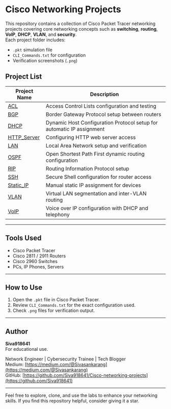 # Cisco Networking Projects

This repository contains a collection of Cisco Packet Tracer networking projects covering core networking concepts such as **switching**, **routing**, **VoIP**, **DHCP**, **VLAN**, and **security**.  
Each project folder includes:
- `.pkt` simulation file
- `CLI_Commands.txt` for configuration
- Verification screenshots (`.png`)

##  Project List

| Project Name | Description |
|--------------|-------------|
| [ACL](ACL/) | Access Control Lists configuration and testing |
| [BGP](BGP/) | Border Gateway Protocol setup between routers |
| [DHCP](DHCP/) | Dynamic Host Configuration Protocol setup for automatic IP assignment |
| [HTTP_Server](HTTP_Server/) | Configuring HTTP web server access |
| [LAN](LAN/) | Local Area Network setup and verification |
| [OSPF](OSPF/) | Open Shortest Path First dynamic routing configuration |
| [RIP](RIP/) | Routing Information Protocol setup |
| [SSH](SSH/) | Secure Shell configuration for router access |
| [Static_IP](Static_IP/) | Manual static IP assignment for devices |
| [VLAN](VLAN/) | Virtual LAN segmentation and inter-VLAN routing |
| [VoIP](VoIP/) | Voice over IP configuration with DHCP and telephony |

---

## Tools Used
- Cisco Packet Tracer
- Cisco 2811 / 2911 Routers
- Cisco 2960 Switches
- PCs, IP Phones, Servers

---

## How to Use
1. Open the `.pkt` file in Cisco Packet Tracer.
2. Review `CLI_Commands.txt` for the exact configuration used.
3. Check `.png` files for verification output.

---

## Author
**Siva918641**  
For educational use.

Network Engineer | Cybersecurity Trainee | Tech Blogger  
Medium: [https://medium.com/@Sivasankarang](https://medium.com/@Sivasankarang)  
GitHub: [https://github.com/Siva918641/Cisco-networking-projects](https://github.com/Siva918641)

---

Feel free to explore, clone, and use the labs to enhance your networking skills. If you find this repository helpful, consider giving it a star.
